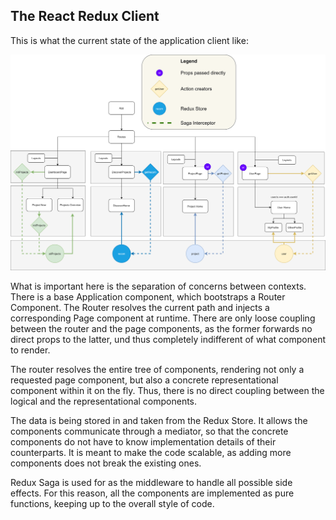## The React Redux Client

This is what the current state of the application client like:

![Alt services_scheme](./react_client.png)

What is important here is the separation of concerns between contexts. There is a base Application component, 
which bootstraps a Router Component. The Router resolves the current path and injects a corresponding Page component at
runtime. There are only loose coupling between the router and the page components, as the former forwards no direct
props to the latter, und thus completely indifferent of what component to render. 

The router resolves the entire tree of components, rendering not only a requested page component, but also a concrete
representational component within it on the fly. Thus, there is no direct coupling between the logical and 
the representational components. 

The data is being stored in and taken from the Redux Store. It allows the components communicate through a mediator, so
that the concrete components do not have to know implementation details of their counterparts. It is meant to make the 
code scalable, as adding more components does not break the existing ones. 

Redux Saga is used for as the middleware to handle all possible side effects. For this reason, all the components are
implemented as pure functions, keeping up to the overall style of code. 
